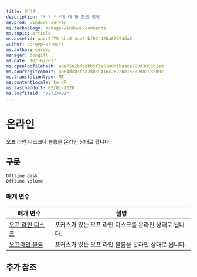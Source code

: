 ```yaml
---
title: 온라인
description: '* * * *에 대 한 참조 항목'
ms.prod: windows-server
ms.technology: manage-windows-commands
ms.topic: article
ms.assetid: aacc3f75-bbc8-4ae2-bf92-420a82594da2
author: coreyp-at-msft
ms.author: coreyp
manager: dongill
ms.date: 10/16/2017
ms.openlocfilehash: a0e7582bdaebb5f3e5180d1baace980d3006b2e9
ms.sourcegitcommit: ab64dc83fca28039416c26226815502d0193500c
ms.translationtype: MT
ms.contentlocale: ko-KR
ms.lasthandoff: 05/01/2020
ms.locfileid: "82723401"
---
```

# <a name="online"></a>온라인



오프 라인 디스크나 볼륨을 온라인 상태로 됩니다.

## <a name="syntax"></a>구문

```
Offline disk
Offline volume
```

### <a name="parameters"></a>매개 변수

|매개 변수|설명|
|---------|-----------|
|[오프 라인 디스크](offline-disk.md)|포커스가 있는 오프 라인 디스크를 온라인 상태로 됩니다.|
|[오프라인 볼륨](offline-volume.md)|포커스가 있는 오프 라인 볼륨을 온라인 상태로 됩니다.|

## <a name="additional-references"></a>추가 참조

